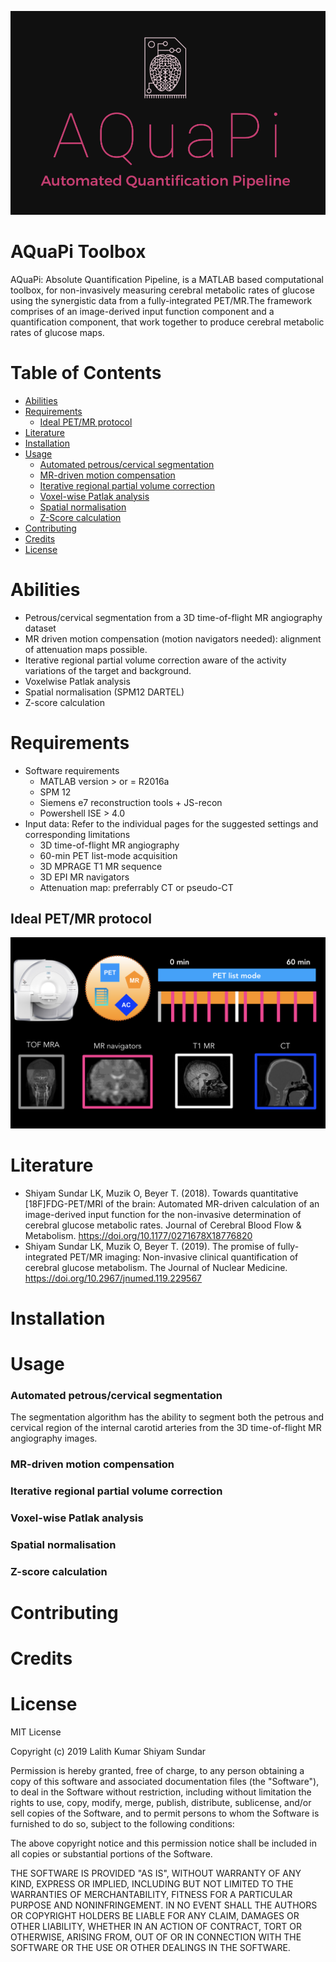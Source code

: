 ![AQuaPi-Logo](AQuaPi-Logo.png)

# AQuaPi Toolbox

AQuaPi: Absolute Quantification Pipeline, is a MATLAB based computational toolbox, for non-invasively measuring cerebral metabolic rates of glucose using the synergistic data from a fully-integrated PET/MR.The framework comprises of an image-derived input function component and a quantification component, that work together to produce cerebral metabolic rates of glucose maps.

Table of Contents
=================

  * [Abilities](#Abilities)
  * [Requirements](#Requirements)
     * [Ideal PET/MR protocol](#Ideal-PETMR-protocol)
  * [Literature](#Literature)
  * [Installation](#Installation)
  * [Usage](#Usage)
    * [Automated petrous/cervical segmentation](#Automated-petrouscervical-segmentation)
    * [MR-driven motion compensation](#MR-driven-motion-compensation)
    * [Iterative regional partial volume correction](#terative-regional-partial-volume-correction)
    * [Voxel-wise Patlak analysis](#Voxel-wise-Patlak-analysis)
    * [Spatial normalisation](#Spatial-normalisation)
    * [Z-Score calculation](#Z-Score-calculation)
  * [Contributing](#Contributing)
  * [Credits](#Credits)
  * [License](#License)
  


# Abilities

- Petrous/cervical segmentation from a 3D time-of-flight MR angiography dataset
- MR driven motion compensation (motion navigators needed): alignment of attenuation maps possible.
- Iterative regional partial volume correction aware of the activity variations of the target and background.
- Voxelwise Patlak analysis
- Spatial normalisation (SPM12 DARTEL)
- Z-score calculation

# Requirements

- Software requirements
  - MATLAB version > or = R2016a 
  - SPM 12 
  - Siemens e7 reconstruction tools + JS-recon
  - Powershell ISE > 4.0
- Input data: Refer to the individual pages for the suggested settings and corresponding limitations
  - 3D time-of-flight MR angiography
  - 60-min PET list-mode acquisition
  - 3D MPRAGE T1 MR sequence
  - 3D EPI MR navigators
  - Attenuation map: preferrably CT or pseudo-CT

## Ideal PET/MR protocol 

![Ideal-protocol](Ideal-protocol.png)

# Literature

- Shiyam Sundar LK, Muzik O, Beyer T. (2018). Towards quantitative [18F]FDG-PET/MRI of the brain: Automated MR-driven calculation of an image-derived input function for the non-invasive determination of cerebral glucose metabolic rates. Journal of Cerebral Blood Flow & Metabolism. https://doi.org/10.1177/0271678X18776820
- Shiyam Sundar LK, Muzik O, Beyer T. (2019). The promise of fully-integrated PET/MR imaging: Non-invasive clinical quantification of cerebral glucose metabolism. The Journal of Nuclear Medicine. https://doi.org/10.2967/jnumed.119.229567

# Installation

# Usage

  ### Automated petrous/cervical segmentation
  The segmentation algorithm has the ability to segment both the petrous and cervical region of the internal carotid arteries from the 3D time-of-flight MR angiography images.
  ### MR-driven motion compensation
  ### Iterative regional partial volume correction
  ### Voxel-wise Patlak analysis
  ### Spatial normalisation
  ### Z-score calculation

# Contributing

# Credits

# License

MIT License

Copyright (c) 2019 Lalith Kumar Shiyam Sundar

Permission is hereby granted, free of charge, to any person obtaining a copy
of this software and associated documentation files (the "Software"), to deal
in the Software without restriction, including without limitation the rights
to use, copy, modify, merge, publish, distribute, sublicense, and/or sell
copies of the Software, and to permit persons to whom the Software is
furnished to do so, subject to the following conditions:

The above copyright notice and this permission notice shall be included in all
copies or substantial portions of the Software.

THE SOFTWARE IS PROVIDED "AS IS", WITHOUT WARRANTY OF ANY KIND, EXPRESS OR
IMPLIED, INCLUDING BUT NOT LIMITED TO THE WARRANTIES OF MERCHANTABILITY,
FITNESS FOR A PARTICULAR PURPOSE AND NONINFRINGEMENT. IN NO EVENT SHALL THE
AUTHORS OR COPYRIGHT HOLDERS BE LIABLE FOR ANY CLAIM, DAMAGES OR OTHER
LIABILITY, WHETHER IN AN ACTION OF CONTRACT, TORT OR OTHERWISE, ARISING FROM,
OUT OF OR IN CONNECTION WITH THE SOFTWARE OR THE USE OR OTHER DEALINGS IN THE
SOFTWARE.

